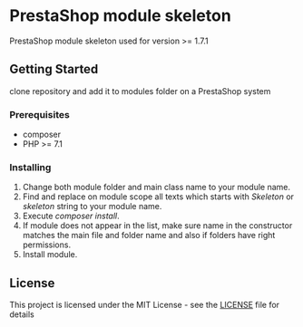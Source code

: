 # PrestaShop module skeleton

PrestaShop module skeleton used for version >= 1.7.1

## Getting Started

clone repository and add it to modules folder on a PrestaShop system

### Prerequisites

-   composer
-   PHP >= 7.1

### Installing

1. Change both module folder and main class name to your module name.
2. Find and replace on module scope all texts which starts with _Skeleton_ or _skeleton_ string to your module name.
3. Execute _composer install_.
4. If module does not appear in the list, make sure name in the constructor matches the main file and folder name and also if folders have right permissions.
5. Install module.

## License

This project is licensed under the MIT License - see the [LICENSE](LICENSE) file for details
